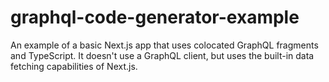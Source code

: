 # graphql-code-generator-example

An example of a basic Next.js app that uses colocated GraphQL fragments and TypeScript. It doesn't use a GraphQL client, but uses the built-in data fetching capabilities of Next.js.
